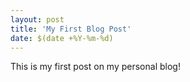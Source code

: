 ```yaml
---
layout: post
title: 'My First Blog Post'
date: $(date +%Y-%m-%d)
---
```

This is my first post on my personal blog!
